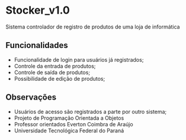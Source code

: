 # Stocker_v1.0
Sistema controlador de registro de produtos de uma loja de informática

## Funcionalidades

- Funcionalidade de login para usuários já registrados;
- Controle da entrada de produtos;
- Controle de saída de produtos;
- Possibilidade de edição de produtos;

## Observações
- Usuários de acesso são registrados a parte por outro sistema;
- Projeto de Programação Orientada a Objetos
- Professor orientados Everton Coimbra de Araújo
- Universidade Tecnológica Federal do Paraná